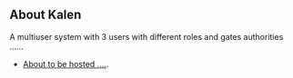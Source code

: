 
## About Kalen

A multiuser system with 3 users with different roles and gates authorities
......

- [About to be hosted ....](https://lara).
